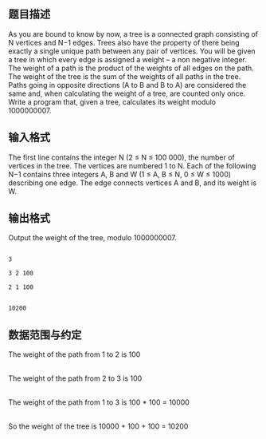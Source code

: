 ## 题目描述
As you are bound to know by now, a tree is a connected graph consisting of N vertices and N−1 edges. Trees also have the property of there being exactly a single unique path between any pair of vertices. You will be given a tree in which every edge is assigned a weight – a non negative integer. The weight of a path is the product of the weights of all edges on the path. The weight of the tree is the sum of the weights of all paths in the tree. Paths going in opposite directions (A to B and B to A) are considered the same and, when calculating the weight of a tree, are counted only once. Write a program that, given a tree, calculates its weight modulo 1000000007. 

## 输入格式
The first line contains the integer N (2 ≤ N ≤ 100 000), the number of vertices in the tree. The vertices are numbered 1 to N. Each of the following N−1 contains three integers A, B and W (1 ≤ A, B ≤ N, 0 ≤ W ≤ 1000) describing one edge. The edge connects vertices A and B, and its weight is W. 

## 输出格式
Output the weight of the tree, modulo 1000000007. 

```input1
3
3 2 100
2 1 100
```
```output1
10200
```
## 数据范围与约定
The weight of the path from 1 to 2 is 100 
<br> The weight of the path from 2 to 3 is 100 
<br> The weight of the path from 1 to 3 is 100 * 100 = 10000 
<br> So the weight of the tree is 10000 + 100 + 100 = 10200 

